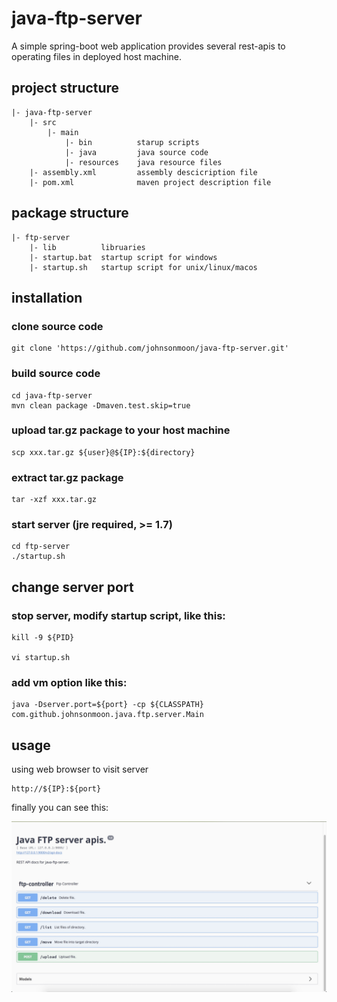 # java-ftp-server
A simple spring-boot web application provides several rest-apis to operating files in deployed host machine.

## project structure
```
|- java-ftp-server
    |- src
        |- main
            |- bin          starup scripts
            |- java         java source code
            |- resources    java resource files
    |- assembly.xml         assembly descicription file
    |- pom.xml              maven project description file
```

## package structure
```
|- ftp-server
    |- lib          libruaries
    |- startup.bat  startup script for windows
    |- startup.sh   startup script for unix/linux/macos
```

## installation
### clone source code
```
git clone 'https://github.com/johnsonmoon/java-ftp-server.git'
```

### build source code
```
cd java-ftp-server
mvn clean package -Dmaven.test.skip=true
```

### upload tar.gz package to your host machine
```
scp xxx.tar.gz ${user}@${IP}:${directory}
```

### extract tar.gz package
```
tar -xzf xxx.tar.gz
```

### start server (jre required, >= 1.7)
```
cd ftp-server
./startup.sh
```


## change server port
### stop server, modify startup script, like this:
```
kill -9 ${PID}

vi startup.sh
```

### add vm option like this:
```
java -Dserver.port=${port} -cp ${CLASSPATH} com.github.johnsonmoon.java.ftp.server.Main
```

## usage
using web browser to visit server
```
http://${IP}:${port}
```

finally you can see this:  

![](visiting-page.jpg)